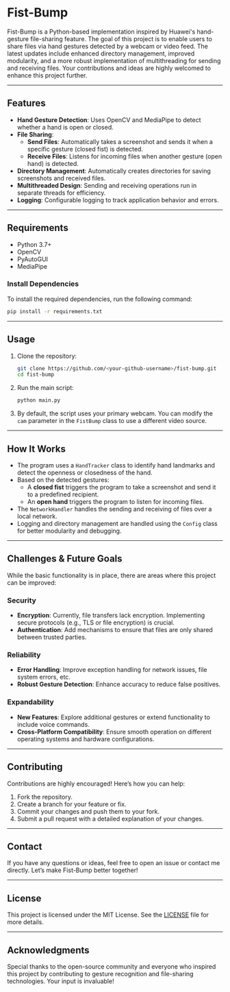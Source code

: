 # Fist-Bump

Fist-Bump is a Python-based implementation inspired by Huawei's hand-gesture file-sharing feature. The goal of this project is to enable users to share files via hand gestures detected by a webcam or video feed. The latest updates include enhanced directory management, improved modularity, and a more robust implementation of multithreading for sending and receiving files. Your contributions and ideas are highly welcomed to enhance this project further.

---

## Features

- **Hand Gesture Detection**: Uses OpenCV and MediaPipe to detect whether a hand is open or closed.
- **File Sharing**:
  - **Send Files**: Automatically takes a screenshot and sends it when a specific gesture (closed fist) is detected.
  - **Receive Files**: Listens for incoming files when another gesture (open hand) is detected.
- **Directory Management**: Automatically creates directories for saving screenshots and received files.
- **Multithreaded Design**: Sending and receiving operations run in separate threads for efficiency.
- **Logging**: Configurable logging to track application behavior and errors.

---

## Requirements

- Python 3.7+
- OpenCV
- PyAutoGUI
- MediaPipe

### Install Dependencies
To install the required dependencies, run the following command:
```bash
pip install -r requirements.txt
```

---

## Usage

1. Clone the repository:
   ```bash
   git clone https://github.com/<your-github-username>/fist-bump.git
   cd fist-bump
   ```

2. Run the main script:
   ```bash
   python main.py
   ```

3. By default, the script uses your primary webcam. You can modify the `cam` parameter in the `FistBump` class to use a different video source.

---

## How It Works

- The program uses a `HandTracker` class to identify hand landmarks and detect the openness or closedness of the hand.
- Based on the detected gestures:
  - A **closed fist** triggers the program to take a screenshot and send it to a predefined recipient.
  - An **open hand** triggers the program to listen for incoming files.
- The `NetworkHandler` handles the sending and receiving of files over a local network.
- Logging and directory management are handled using the `Config` class for better modularity and debugging.

---

## Challenges & Future Goals

While the basic functionality is in place, there are areas where this project can be improved:

### Security
- **Encryption**: Currently, file transfers lack encryption. Implementing secure protocols (e.g., TLS or file encryption) is crucial.
- **Authentication**: Add mechanisms to ensure that files are only shared between trusted parties.

### Reliability
- **Error Handling**: Improve exception handling for network issues, file system errors, etc.
- **Robust Gesture Detection**: Enhance accuracy to reduce false positives.

### Expandability
- **New Features**: Explore additional gestures or extend functionality to include voice commands.
- **Cross-Platform Compatibility**: Ensure smooth operation on different operating systems and hardware configurations.

---

## Contributing

Contributions are highly encouraged! Here’s how you can help:

1. Fork the repository.
2. Create a branch for your feature or fix.
3. Commit your changes and push them to your fork.
4. Submit a pull request with a detailed explanation of your changes.

---

## Contact

If you have any questions or ideas, feel free to open an issue or contact me directly. Let’s make Fist-Bump better together!

---

## License

This project is licensed under the MIT License. See the [LICENSE](LICENSE) file for more details.

---

## Acknowledgments

Special thanks to the open-source community and everyone who inspired this project by contributing to gesture recognition and file-sharing technologies. Your input is invaluable!

